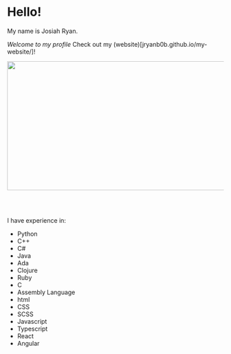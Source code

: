 # Hello!

My name is Josiah Ryan.

*Welcome to my profile* Check out my (website)[jryanb0b.github.io/my-website/]!

<!-- taken from a github profile guide: https://www.sitepoint.com/github-profile-readme/ -->
<div align="center">
  <img src="https://media.giphy.com/media/dWesBcTLavkZuG35MI/giphy.gif" width="600" height="300"/>
</div>

<br/> <br/>

I have experience in:
- Python
- C++
- C#
- Java
- Ada
- Clojure
- Ruby
- C
- Assembly Language
- html
- CSS
- SCSS
- Javascript
- Typescript
- React
- Angular

